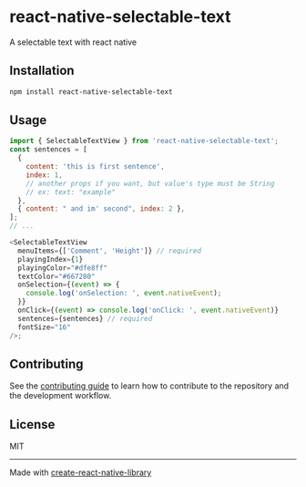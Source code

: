 # react-native-selectable-text

A selectable text with react native

## Installation

```sh
npm install react-native-selectable-text
```

## Usage

```js
import { SelectableTextView } from 'react-native-selectable-text';
const sentences = [
  {
    content: 'this is first sentence',
    index: 1,
    // another props if you want, but value's type must be String
    // ex: text: "example"
  },
  { content: " and im' second", index: 2 },
];
// ...

<SelectableTextView
  menuItems={['Comment', 'Height']} // required
  playingIndex={1}
  playingColor="#dfe8ff"
  textColor="#667280"
  onSelection={(event) => {
    console.log('onSelection: ', event.nativeEvent);
  }}
  onClick={(event) => console.log('onClick: ', event.nativeEvent)}
  sentences={sentences} // required
  fontSize="16"
/>;
```

## Contributing

See the [contributing guide](CONTRIBUTING.md) to learn how to contribute to the repository and the development workflow.

## License

MIT

---

Made with [create-react-native-library](https://github.com/callstack/react-native-builder-bob)
